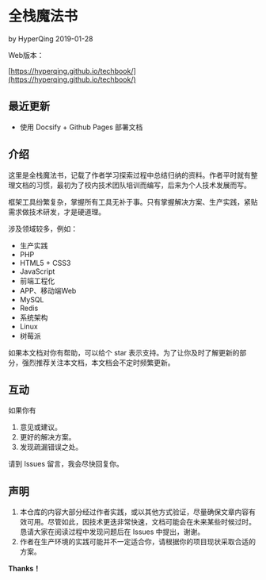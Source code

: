 # 全栈魔法书

by HyperQing 2019-01-28

Web版本： 

[https://hyperqing.github.io/techbook/](https://hyperqing.github.io/techbook/)

## 最近更新

- 使用 Docsify + Github Pages 部署文档

## 介绍

这里是全栈魔法书，记载了作者学习探索过程中总结归纳的资料。作者平时就有整理文档的习惯，最初为了校内技术团队培训而编写，后来为个人技术发展而写。

框架工具纷繁复杂，掌握所有工具无补于事。只有掌握解决方案、生产实践，紧贴需求做技术研发，才是硬道理。

涉及领域较多，例如：

- 生产实践
- PHP
- HTML5 + CSS3
- JavaScript
- 前端工程化
- APP、移动端Web
- MySQL
- Redis
- 系统架构
- Linux
- 树莓派

如果本文档对你有帮助，可以给个 star 表示支持。为了让你及时了解更新的部分，强烈推荐关注本文档，本文档会不定时频繁更新。

## 互动

如果你有

1. 意见或建议。
2. 更好的解决方案。
3. 发现疏漏错误之处。

请到 Issues 留言，我会尽快回复你。

## 声明

1. 本仓库的内容大部分经过作者实践，或以其他方式验证，尽量确保文章内容有效可用。尽管如此，因技术更迭非常快速，文档可能会在未来某些时候过时。恳请大家在阅读过程中发现问题后在 Issues 中提出，谢谢。
2. 作者在生产环境的实践可能并不一定适合你，请根据你的项目现状采取合适的方案。

**Thanks！**

